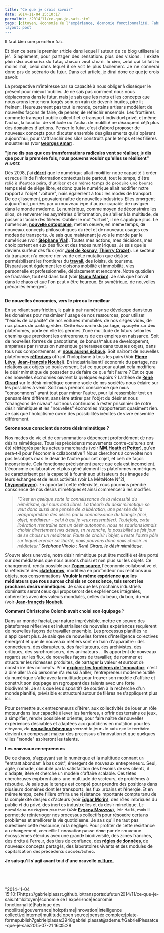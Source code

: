 ```yaml
---
title: "Ce que je crois savoir"
date: 2014-11-04 15:10:17
permalink: /2014/11/ce-que-je-sais.html
tags: [citoyen, économie de l'expérience, économie fonctionnalité, Fabrique des mobilités, gouvernance, holoptisme, innovation, intelligence collective, internet, multitude, open source, pensée complexe, plate-forme]
layout: post
---
```


<p style="text-align: justify">Il faut bien une première fois.</p> <p style="text-align: justify">Et bien ce sera le premier article dans lequel l'auteur de ce blog utilisera le je". Simplement, pour partager des sensations plus des visions. Il existe plein des scénarios du futur, chacun peut choisir le sien, celui qui lui fait le moins mal, celui dans lequel il se voit le plus facilement. Je ne donnerai donc pas de scénario du futur. Dans cet article, je dirai donc ce que je crois savoir.</p> <p style=""text-align: justify"">La prospective m'intéresse par sa capacité à nous obliger à disséquer le présent pour mieux l'oublier. Je ne sais pas comment nous nous déplacerons dans le futur, mais je sais que les mots et les concepts que nous avons lentement forgés sont en train de devenir inutiles, pire ils freinent. Heureusement pas tout le monde, certains artisans modèlent de nouvelles façons de faire, de penser, de réfléchir ensemble. Les frontières comme le transport public collectif et le transport individuel privé, et même l'achat, la location de véhicule ou l'achat de mobilité ne découpent déjà plus des domaines d'actions. Penser le futur, c'est d'abord proposer de nouveaux concepts pour discuter ensemble des glissements qui s'opèrent aujourd'hui, pour s'affranchir des silos construits par le temps et les filières industrielles (voir <a href=""http://www.fypeditions.com/aimer-le-futur-la-prospective-une-poetique-de-linconnu/"" target=""_blank""><strong>Georges Amar</strong></a>).</p> <p style=""text-align: justify""><strong>"je ne dis pas que ces transformations radicales vont se réaliser, je dis que pour la première fois, nous pouvons vouloir qu'elles se réalisent" A.Gorz</strong></p>   <!--more-->  <p style=""text-align: justify"">Dès 2008, j'ai <a href="https://gabrielplassat.github.io/transportsdufutur/wp-content/uploads/sites/6/2014/11/GC26LEF81p98-101.pdf"" target=""_blank""><strong>décrit</strong></a> que le numérique allait modifier notre capacité à créer et recueillir de l'information contextualisée partout, tout le temps, d'être relié à d'autres pairs, d'utiliser et en même temps de produire une bourse temps réel de siège libre, et donc que le numérique allait modifier notre rapport à l'objet "voiture", mais également à tous les modes de transport. De ce glissement, pouvaient naître de nouvelles industries. Elles émergent aujourd'hui, portées par un nouveau type d'acteur capable de naviguer dans le monde moderne. Le numérique, comme moyen de déconstruire les silos, de renverser les asymétries d'information, de s'allier à la multitude, de passer à l'acide des filières. Oublier le mot "virtuel", il ne s'applique plus. Le numérique, <a href=""https://kindle.amazon.com/work/letre-lecran-comment-numerique-perception-ebook/B00DDOYITO/B00F9BX9CQ/posts"" target=""_blank""><strong>nouvelle ontophanie</strong></a>, met en oeuvre, en même temps, de nouveaux concepts philosophiques du réel et de nouveaux usages des modes de transports. Je sais que maintenant je vois le monde par le numérique (voir <a href="https://gabrielplassat.github.io/transportsdufutur/2013/09/la-these-de-stephane-vial-rassemble-des-points-essentiels-a-connaitre-concernant-la-revolution-numerique-la-metanote.html"" target=""_blank""><strong>Stéphane Vial</strong></a>). Toutes mes actions, mes décisions, mes choix portent en eux des flux et des traces numériques. Je sais que je deviens surfeur des flux (voir <a href=""http://www.amazon.fr/Surfer-vie-Vers-societe-fluide/dp/2918597724"" target=""_blank""><strong>Joel de Rosnay</strong></a>, <a href=""http://blog.tcrouzet.com/alternative-nomade/"" target=""_blank""><strong>Thierry Crozet</strong></a>). Le secteur du transport n'a encore rien vu de cette mutation que déjà se perméabilisent les frontières du <a href="https://gabrielplassat.github.io/transportsdufutur/2014/10/transformation-du-travail-donc-des-mobilites-vers-plus-de-complexite.html"" target=""_blank""><strong>travail</strong></a>, des loisirs, du tourisme. Disparaissent également les cloisons mobilité et immobilité, vies personnelle et professionnelle, déplacement et rencontre. Notre quotidien se fractalise, tout est dans tout (voir <a href=""http://brunomarion.com/fr/chaos-mode-demploi-le-nouveau-livre/"" target=""_blank""><strong>Bruno Marion</strong></a>). Je sais que l'on vit dans le chaos et que l'on peut y être heureux. En symétrique, de nouvelles précarités émergent.</p> <p style=""text-align: justify""><a class=""asset-img-link"" href="https://gabrielplassat.github.io/transportsdufutur/wp-content/uploads/sites/6/old/6a0120a66d2ad4970b01b8d089a53a970c-pi.jpg""><img alt=""Couleurs-fractal"" border=""0"" class=""asset  asset-image at-xid-6a0120a66d2ad4970b01b8d089a53a970c image-full img-responsive"" src=""/wp-content/uploads/sites/6/old/6a0120a66d2ad4970b01b8d089a53a970c-800wi.jpg"" title=""Couleurs-fractal"" /></a></p> <p style=""text-align: justify""><strong>De nouvelles économies, vers le pire ou le meilleur</strong></p> <p style=""text-align: justify"">En se reliant sans friction, le pair à pair numérisé se développe dans tous les domaines pour maximiser l'usage de nos ressources, pour utiliser "l'excès de capacité" de nos voitures immobiles, de nos sièges vides, de nos places de parking vides. Cette économie du partage, appuyée sur des plateformes, porte en elle les germes d'une multitude de futurs selon les chemins que prendront les entrepreneurs de ces empires en naissance. Soit de nouvelles formes de panoptisme, de bonus/malus se développeront, amplifiées par l'intrusion numérique généralisée dans tous les objets, dans tous nos comportements, et <a href="https://gabrielplassat.github.io/transportsdufutur/2013/10/nous-echouerons-probablement-a-faire-muter-notre-systeme-de-mobilite.html"" target=""_blank""><strong>nous aurons échoué</strong></a>. Soit naîtront de nouvelles plateformes <strong><a href="https://gabrielplassat.github.io/transportsdufutur/2014/03/devenir-reflexif.html"" target=""_blank"">réflexives</a></strong> offrant l'holoptisme à tous les pairs (Voir <a href=""http://www.franceculture.fr/emission-place-de-la-toile-pierre-levy-l-intelligence-collective-2014-02-15"" target=""_blank""><strong>Pierre Lévy</strong></a>, <strong><a href=""http://noubel.fr/conferences/"" target=""_blank"">Jean-françois Noubel</a></strong>). En industrialisant l'économie du partage, nos relations aux objets se bouleversent. Est ce que pour autant cela modifiera le désir mimétique de posséder ou de faire ce que fait l'autre ? Est ce que ces nouvelles économies ouvrent là quelques espoirs ? La thèse de <a href=""https://kindle.amazon.com/work/rene-girard-mimetisme-lhominisation-differante-ebook/B004MKZW7K/B00817JOQ0/posts"" target=""_blank""><strong>René Girard</strong></a> sur le désir mimétique comme socle de nos sociétés nous éclaire sur les possibles à venir. Soit nous prenons conscience que nous "consommons" avant tout pour mimer l'autre, pour lui ressembler tout en pensant être différent, sans être attirer par l'objet du désir et nous "changeons de niveau" soit nous continuons à rester prisonnier de notre désir mimétique et les "nouvelles" économies n'apporteront quasiment rien. Je sais que l'holoptisme ouvre des possibilités inédites de vivre ensemble différement.</p> <p style=""text-align: justify""><strong>Serons nous conscient de notre désir mimétique ?</strong></p> <p style=""text-align: justify"">Nos modes de vie et de consommations dépendent profondément de nos désirs mimétiques. Tous les précédents mouvements contre-culturels ont été réintégrés par les acteurs marchands (voir <a href=""http://www.amazon.fr/Revolte-consommee-Le-mythe-contre-culture/dp/2350210197"" target=""_blank""><strong>MM.Heath et Potter</strong></a>), qu'en sera-t-il pour l'économie collaborative ? Nous cherchons à convoiter non pas les objets mais le désir de l'autre pour cet objet, et cela de façon inconsciente. Cela fonctionne précisément parce que cela est inconscient. L'économie collaborative et plus généralement les plateformes numériques se caractérisent par la capacité à fournir aux utilisateurs des images de leurs échanges et de leurs activités (voir La MétaNote N°21, <a href="https://gabrielplassat.github.io/transportsdufutur/2014/09/metanote-21-vers-lhypercitoyen-acteur-heureux-a-lere-des-plateformes-numeriques.html"" target=""_blank""><strong>l'hypercitoyen</strong></a>). En apportant cette réflexivité, nous pourrons prendre conscience de nos désirs mimétiques et ainsi commencer à les modifier.</p> <blockquote> <p style=""text-align: justify""><em>"C’est en quelque sorte la connaissance de la nécessité du mimétisme, qui nous rend libres. La théorie du désir mimétique se veut donc aussi une pensée de la libération, une pensée de la réappropriation des désirs par la connaissance du triangle (moi, objet, médiateur - celui à qui je veux ressembler). Toutefois, cette libération n’entraîne pas un désir autonome, nous ne saurions jamais choisir directement nos désirs, en revanche, la possibilité se fait jour de se choisir un médiateur. Faute de choisir l’objet, il reste l’autre pôle sur lequel exercer sa liberté, nous pouvons donc nous choisir un médiateur." <a href=""https://kindle.amazon.com/your_highlights_and_notes/B00817JOQ0"" target=""_blank"">Stéphane Vinolo : René Girard, le désir mimétique</a>.</em></p> </blockquote> <p style=""text-align: justify"">S'ouvre alors une voie, notre désir mimétique peut être modifié et être porté sur des médiateurs que nous aurons choisi et non plus sur les objets. Ce changement, rendu possible par <a href="https://gabrielplassat.github.io/transportsdufutur/2014/10/ne-plus-vouloir-decider-mais-permettre-simplifier-rendre-possible.html"" target=""_blank""><strong>l'open source</strong></a>, l'économie collaborative et la réflexivité des <a href="https://gabrielplassat.github.io/transportsdufutur/2014/04/les-plateformes-vont-dominer.html"" target=""_blank""><strong>plateformes</strong></a>, modifiera en profondeur nos relations aux objets, nos consommations. <strong>Vouloir la même expérience que les médiateurs que nous aurons choisis en conscience, tels seront les prochains désirs mimétiques</strong>. Je sais que les prochains industriels dominants seront ceux qui proposeront des expériences intégrales, cohérentes avec des valeurs mondiales, celles du beau, du bon, du vrai (voir <strong><a href=""http://noubel.fr/question/pouvez-vous-clarifier-ce-que-vous-appelez-le-beau-le-bon-le-vrai/"" target=""_self"">Jean-françois Noubel</a></strong>).</p> <p style=""text-align: justify""><strong>Comment Christophe Colomb avait choisi son équipage ?</strong></p> <p style=""text-align: justify"">Dans un monde fractal, par nature imprévisible, mettre en oeuvre des plateformes réflexives et industrialiser de nouvelles expériences requièrent de nouvelles façons de travailler ensemble. Les processus planifiés ne s'appliquent plus. Je sais que de nouvelles formes d'intelligence collectives émergent et que de nouveaux métiers sont en train d'apparaître : des connecteurs, des disrupteurs, des facilitateurs, des archivistes, des critiques, des synchroniseurs, des animateurs ... Ils apportent de nouveaux regards sur les flux, de nouvelles façons de travailler, de nommer et structurer les richesses produites, de partager la valeur et surtout de construire des concepts. Pour <a href="https://gabrielplassat.github.io/transportsdufutur/2014/08/comment-explorer-les-frontieres-de-linnovation.html"" target=""_blank""><strong>explorer les frontières de l'innovation</strong></a>, c'est à dire aller là où personne n'a réussi à aller, l'entrepreneur moderne outillé du numérique s'allie avec la multitude pour trouver son modèle d'affaire et construit son équipage en regroupant des talents avec une forte biodiversité. Je sais que les dispositifs de soutien à la recherche d'un monde planifié, prévisible et structuré autour de filères ne s'appliquent plus ici.</p> <p style=""text-align: justify"">Pour permettre aux entrepreneurs d’itérer, aux collectivités de jouer un rôle moteur dans leur capacité à lever les barrières, à offrir des terrains de jeux, à simplifier, rendre possible et orienter, pour faire naître de nouvelles expériences désirables et adaptées aux quotidiens en mutation pour les citoyens, de <a href="https://gabrielplassat.github.io/transportsdufutur/2014/08/prototype-de-la-fabrique-des-mobilites.html"" target=""_blank""><strong>nouvelles fabriques</strong></a> verront le jour. Je sais que le territoire devient un composant majeur des processus d'innovation et que quelques villes "monde" aspireront les talents.</p> <p style=""text-align: justify""><strong>Les nouveaux entrepreneurs</strong></p> <p style=""text-align: justify"">De ce chaos, s'appuyant sur le numérique et la multitude donnant un "entrant abondant à bas coût", émergent de nouveaux entrepreneurs. Seul, agile, nomade, obnubilé par la satisfaction des besoins de ses clients, il s'adapte, itére et cherche un modèle d'affaire scalable. Ces têtes chercheuses explorent ainsi une multitude de secteurs, de problèmes à résoudre. Je sais que le temps est compté pour prendre des positions dans plusieurs domaines dont les transports, les flux urbains et l'énergie. Et en même temps, cette filière offrira une résistance importante compte tenu de la complexité des jeux d'acteurs (voir <a href="https://gabrielplassat.github.io/transportsdufutur/2011/04/metanote-tdf-11-transports-mobilites-introduction-a-la-pensee-complexe.html"" target=""_blank""><strong>Edgar Morin</strong></a>), des rôles imbriqués du public et du privé, des inerties industrielles et du désir mimétique. Le numérique ne règlera pas tout (Voir <a href=""http://www.lemonde.fr/pixels/article/2014/10/16/on-devrait-traiter-la-silicon-valley-avec-la-meme-suspicion-que-wall-street_4507321_4408996.html"" target=""_blank""><strong>Evgeny Morozov</strong></a>), loin de là, mais il permet de réinterroger nos processus collectifs pour résoudre certains problèmes et améliorer la vie quotidienne. Je sais qu'il ne faut pas surestimer cette ressource, ni la négliger. Pour profiter de cette résistance au changement, accueillir l'innovation passe donc par de nouveaux écosystèmes étendus avec une grande biodiversité, des zones franches, des droits à l'erreur, des tiers de confiance, des <a href=""http://fr.slideshare.net/transportsdufutur/concevoir-une-regie-de-donnees-territoriales-par-datact"" target=""_blank""><strong>régies de données</strong></a>, de nouveaux concepts partagés, des laboratoires vivants et des modules de capitalisation des précédents succès/échec. </p> <p style=""text-align: justify""><strong>Je sais qu'il s'agit avant tout d'une nouvelle</strong> <a href="https://gabrielplassat.github.io/transportsdufutur/2012/12/pour-une-approche-culturelle-des-mobilites-numeriques.html"" target=""_blank""><strong>culture.</strong></a></p> <p style=""text-align: justify""> </p> <p style=""text-align: justify""> </p>"2014-11-04 15:10:17https://gabrielplassat.github.io/transportsdufutur/2014/11/ce-que-je-sais.htmlcitoyen|économie de l'expérience|économie fonctionnalité|Fabrique des mobilités|gouvernance|holoptisme|innovation|intelligence collective|internet|multitude|open source|pensée complexe|plate-formepublish7gabrielplassat3948gabriel.plassat@ademe.frGabrielPlassatce-que-je-sais2015-07-21 16:35:28
